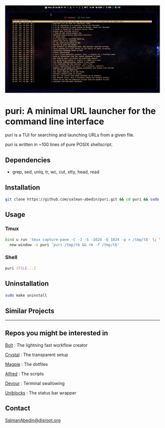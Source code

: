 ![](preview.gif)

# puri: A minimal URL launcher for the command line interface

puri is a TUI for searching and launching URLs from a given file.

puri is written in ~100 lines of pure POSIX shellscript.

## Dependencies

-  grep, sed, uniq, tr, wc, cut, stty, head, read

## Installation

```sh
git clone https://github.com/salman-abedin/puri.git && cd puri && sudo make install
```

## Usage

### Tmux

```sh
bind u run 'tmux capture-pane -C -J -S -1024 -E 1024 -p > /tmp/tb' \; \
  new-window -n puri 'puri /tmp/tb && rm -f /tmp/tb'
```

### Shell

```sh
puri [FILE...]
```

## Uninstallation

```sh
sudo make uninstall
```

## Similar Projects

---

## Repos you might be interested in

[Bolt](https://github.com/salman-abedin/bolt)
: The lightning fast workflow creator

[Crystal](https://github.com/salman-abedin/crystal)
: The transparent setup

[Magpie](https://github.com/salman-abedin/magpie)
: The dotfiles

[Alfred](https://github.com/salman-abedin/alfred)
: The scripts

[Devour](https://github.com/salman-abedin/devour)
: Terminal swallowing

[Uniblocks](https://github.com/salman-abedin/uniblocks)
: The status bar wrapper

## Contact

SalmanAbedin@disroot.org
